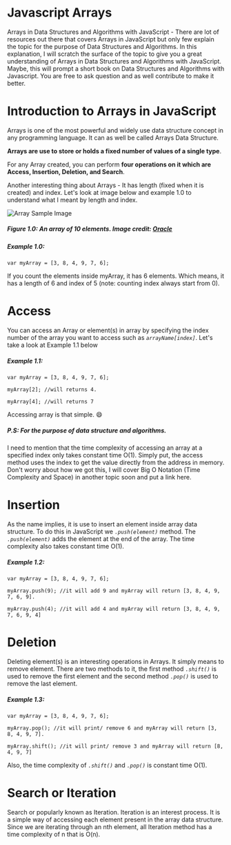 # Javascript Arrays
Arrays in Data Structures and Algorithms with JavaScript - There are lot of resources out there that covers Arrays in JavaScript but only few explain the topic for the purpose of Data Structures and Algorithms. In this explanation, I will scratch the surface of the topic to give you a great understanding of Arrays in Data Structures and Algorithms with JavaScript. Maybe, this will prompt a short book on Data Structures and Algorithms with Javascript. 
You are free to ask question and as well contribute to make it better. 
# Introduction to Arrays in JavaScript
Arrays is one of the most powerful and widely use data structure concept in any programming language. It can as well be called Arrays Data Structure. 

**Arrays are use to store or holds a fixed number of values of a single type**. 

For any Array created, you can perform **four operations on it which are Access, Insertion, Deletion, and Search**. 

Another interesting thing about Arrays - It has length (fixed when it is created) and index. Let's look at image below and example 1.0 to understand what I meant by length and index. 

![Array Sample Image](https://docs.oracle.com/javase/tutorial/figures/java/objects-tenElementArray.gif "Array sample image")

##### Figure 1.0: An array of 10 elements. Image credit: [Oracle](https://docs.oracle.com/javase/tutorial/java/nutsandbolts/arrays.html) 

##### Example 1.0:

`var myArray = [3, 8, 4, 9, 7, 6];`

If you count the elements inside myArray, it has 6 elements. Which means, it has a length of 6 and index of 5 (note: counting index always start from 0).


# Access 

You can access an Array or element(s) in array by specifying the index number of the array you want to access such as *`arrayName[index]`*. Let's take a look at Example 1.1 below

##### Example 1.1:

```
var myArray = [3, 8, 4, 9, 7, 6];

myArray[2]; //will returns 4.

myArray[4]; //will returns 7

```

Accessing array is that simple. 😄

##### P.S: For the purpose of data structure and algorithms.
I need to mention that the time complexity of accessing an array at a specified index only takes constant time O(1). Simply put, the access method uses the index to get the value directly from the address in memory. Don't worry about how we got this, I will cover Big O Notation (Time Complexity and Space) in another topic soon and put a link here.


# Insertion
As the name implies, it is use to insert an element inside array data structure. To do this in JavaScript we *`.push(element)`* method.
The *`.push(element)`* adds the element at the end of the array. The time complexity also takes constant time O(1). 

##### Example 1.2:

```
var myArray = [3, 8, 4, 9, 7, 6];

myArray.push(9); //it will add 9 and myArray will return [3, 8, 4, 9, 7, 6, 9].

myArray.push(4); //it will add 4 and myArray will return [3, 8, 4, 9, 7, 6, 9, 4]

```

# Deletion
Deleting element(s) is an interesting operations in Arrays. It simply means to remove element. There are two methods to it, the first method *`.shift()`* is used to remove the first element and the second method *`.pop()`* is used to remove the last element.

##### Example 1.3:
```
var myArray = [3, 8, 4, 9, 7, 6];

myArray.pop(); //it will print/ remove 6 and myArray will return [3, 8, 4, 9, 7].

myArray.shift(); //it will print/ remove 3 and myArray will return [8, 4, 9, 7]

```
Also, the time complexity of *`.shift()`* and *`.pop()`* is constant time O(1). 

# Search or Iteration
Search or popularly known as Iteration. Iteration is an interest process. It is a simple way of accessing each element present in the array data structure. 
Since we are iterating through an nth element, all Iteration method has a time complexity of n that is O(n).
